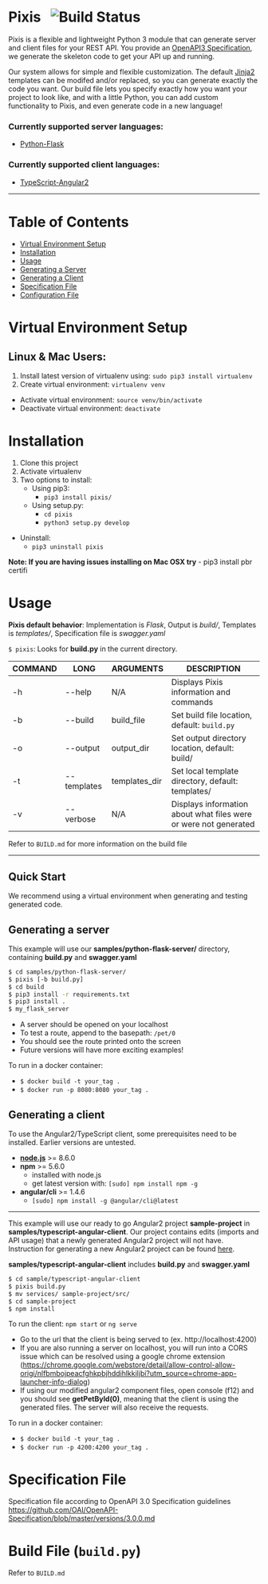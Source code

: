 # **Pixis**  &nbsp; ![Build Status](https://travis-ci.org/microservice-tools/pixis.svg?branch=dev)

Pixis is a flexible and lightweight Python 3 module that can generate server and client files for your REST API. You provide an [OpenAPI3 Specification](https://github.com/OAI/OpenAPI-Specification/blob/master/versions/3.0.0.md), we generate the skeleton code to get your API up and running.

Our system allows for simple and flexible customization. The default [Jinja2](http://jinja.pocoo.org/docs/2.10/) templates can be modifed and/or replaced, so you can generate exactly the code you want. Our build file lets you specify exactly how you want your project to look like, and with a little Python, you can add custom functionality to Pixis, and even generate code in a new language!

### Currently supported server languages:
- [Python-Flask](http://flask.pocoo.org/)

### Currently supported client languages: 
- [TypeScript-Angular2](https://angular.io/)
---

# Table of Contents
* [Virtual Environment Setup](#virtual-environment-setup)
* [Installation](#installation)
* [Usage](#usage)
* [Generating a Server](#generating-a-server)
* [Generating a Client](#generating-a-client)
* [Specification File](#specification-file)
* [Configuration File](#configuration-file)

# Virtual Environment Setup
## Linux & Mac Users:
1. Install latest version of virtualenv using: `sudo pip3 install virtualenv`
2. Create virtual environment: 
`virtualenv venv`
- Activate virtual environment: 
`source venv/bin/activate`
- Deactivate virtual environment:
`deactivate`
# Installation
1. Clone this project
2. Activate virtualenv
3. Two options to install: 
    - Using pip3:
        - `pip3 install pixis/`
    - Using setup.py:
        - `cd pixis`
        - `python3 setup.py develop`
- Uninstall:
    - `pip3 uninstall pixis`

**Note: If you are having issues installing on Mac OSX try**
    - pip3 install pbr certifi

# Usage
**Pixis default behavior**: Implementation is *Flask*, Output is *build/*, Templates is *templates/*, Specification file is *swagger.yaml*

`$ pixis`: Looks for **build.py** in the current directory.

| COMMAND | LONG        | ARGUMENTS     | DESCRIPTION                                                      |
|---------|-------------|---------------|------------------------------------------------------------------|
| -h      | --help      | N/A           | Displays Pixis information and commands                          |
| -b      | --build     | build_file    | Set build file location, default: `build.py`                     |
| -o      | --output    | output_dir    | Set output directory location, default: build/                   |
| -t      | --templates | templates_dir | Set local template directory, default: templates/                |
| -v      | --verbose   | N/A           | Displays information about what files were or were not generated |


Refer to `BUILD.md` for more information on the build file

---

## **Quick Start**

We recommend using a virtual environment when generating and testing generated code.

## Generating a server

This example will use our **samples/python-flask-server/** directory, containing **build.py** and **swagger.yaml**

```bash
$ cd samples/python-flask-server/
$ pixis [-b build.py]
$ cd build
$ pip3 install -r requirements.txt
$ pip3 install .
$ my_flask_server
```

- A server should be opened on your localhost
- To test a route, append to the basepath: `/pet/0`
- You should see the route printed onto the screen
- Future versions will have more exciting examples!
    
To run in a docker container:
-   `$ docker build -t your_tag .`
-   `$ docker run -p 8080:8080 your_tag .`

## Generating a client
To use the Angular2/TypeScript client, some prerequisites need to be installed. Earlier versions are untested.
- [**node.js**](https://nodejs.org/en/) >= 8.6.0 
- **npm** >= 5.6.0 
    - installed with node.js
    - get latest version with: `[sudo] npm install npm -g`
- **angular/cli** >= 1.4.6 
    - `[sudo] npm install -g @angular/cli@latest`

---

This example will use our ready to go Angular2 project **sample-project** in **samples/typescript-angular-client**. Our project contains edits (imports and API usage) that a newly generated Angular2 project will not have. Instruction for generating a new Angular2 project can be found [here](https://cli.angular.io/).

**samples/typescript-angular-client** includes **build.py** and **swagger.yaml**

```bash
$ cd sample/typescript-angular-client
$ pixis build.py
$ mv services/ sample-project/src/
$ cd sample-project
$ npm install
```
To run the client: `npm start` or `ng serve`
- Go to the url that the client is being served to (ex. http://localhost:4200)
- If you are also running a server on localhost, you will run into a CORS issue which can be resolved using a google chrome extension (https://chrome.google.com/webstore/detail/allow-control-allow-origi/nlfbmbojpeacfghkpbjhddihlkkiljbi?utm_source=chrome-app-launcher-info-dialog)
- If using our modified angular2 component files, open console (f12) and you should see **getPetById(0)**, meaning that the client is using the generated files. The server will also receive the requests.

To run in a docker container:
- `$ docker build -t your_tag .`
- `$ docker run -p 4200:4200 your_tag .`


# Specification File
Specification file according to OpenAPI 3.0 Specification guidelines
https://github.com/OAI/OpenAPI-Specification/blob/master/versions/3.0.0.md

# Build File (`build.py`)
Refer to `BUILD.md`
